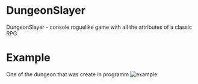 # DungeonSlayer
DungeonSlayer - console roguelike game with all the attributes of a classic RPG

# Example
One of the dungeon that was create in programm
![example](https://github.com/TakingAway/DungeonSlayer/blob/master/Image/NewDungeon.PNG)
